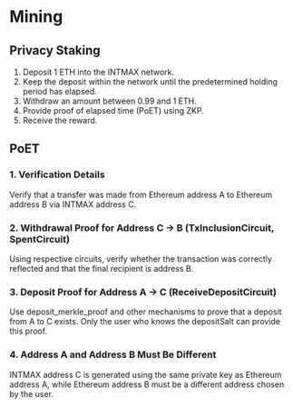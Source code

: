 # Mining

## Privacy Staking

1. Deposit 1 ETH into the INTMAX network.
2. Keep the deposit within the network until the predetermined holding period has elapsed.
3. Withdraw an amount between 0.99 and 1 ETH.
4. Provide proof of elapsed time (PoET) using ZKP.
5. Receive the reward.

## PoET

### 1. Verification Details

Verify that a transfer was made from Ethereum address A to Ethereum address B via INTMAX address C.

### 2. Withdrawal Proof for Address C → B (TxInclusionCircuit, SpentCircuit)

Using respective circuits, verify whether the transaction was correctly reflected and that the final recipient is address B.

### 3. Deposit Proof for Address A → C (ReceiveDepositCircuit)

Use deposit_merkle_proof and other mechanisms to prove that a deposit from A to C exists.
Only the user who knows the depositSalt can provide this proof.

### 4. Address A and Address B Must Be Different

INTMAX address C is generated using the same private key as Ethereum address A, while Ethereum address B must be a different address chosen by the user.
